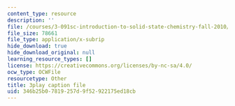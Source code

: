 ```yaml
---
content_type: resource
description: ''
file: /courses/3-091sc-introduction-to-solid-state-chemistry-fall-2010/346b25b07819257d9f52922175ed18cb_KlI1duF4K9o.srt
file_size: 78661
file_type: application/x-subrip
hide_download: true
hide_download_original: null
learning_resource_types: []
license: https://creativecommons.org/licenses/by-nc-sa/4.0/
ocw_type: OCWFile
resourcetype: Other
title: 3play caption file
uid: 346b25b0-7819-257d-9f52-922175ed18cb
---
```

